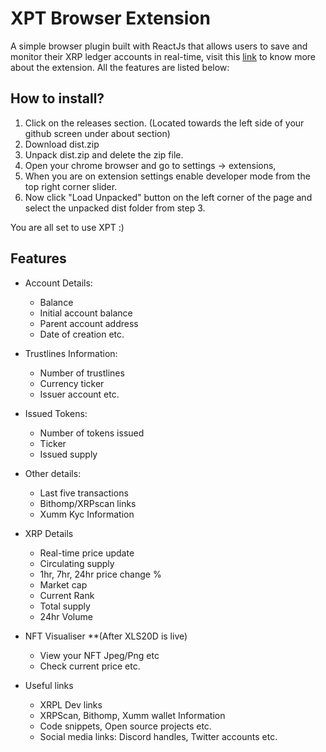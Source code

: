 
# XPT Browser Extension


A simple browser plugin built with ReactJs that allows users to save and monitor their XRP ledger accounts in real-time, visit this [link](https://xptxrpl.com/#/) to know more about the extension. All the features are listed below:

## How to install?

1. Click on the releases section. (Located towards the left side of your github screen under about section)
2. Download dist.zip
3. Unpack dist.zip and delete the zip file.
4. Open your chrome browser and go to settings -> extensions, 
5. When you are on extension settings enable developer mode from the top right corner slider.
5. Now click "Load Unpacked" button on the left corner of the page and select the unpacked dist folder from step 3.

You are all set to use XPT :)

## Features

- Account Details: 
  - Balance
  - Initial account balance 
  - Parent account address 
  - Date of creation etc.
  
- Trustlines Information:
    - Number of trustlines 
    - Currency ticker 
    - Issuer account etc.

- Issued Tokens: 
    - Number of tokens issued 
    - Ticker 
    - Issued supply

- Other details:
    - Last five transactions
    - Bithomp/XRPscan links
    - Xumm Kyc Information 

- XRP Details
    - Real-time price update
    - Circulating supply
    - 1hr, 7hr, 24hr price change %
    - Market cap
    - Current Rank
    - Total supply
    - 24hr Volume

- NFT Visualiser **(After XLS20D is live)
    - View your NFT Jpeg/Png etc
    - Check current price etc.

- Useful links
    - XRPL Dev links
    - XRPScan, Bithomp, Xumm wallet Information
    - Code snippets, Open source projects etc.
    - Social media links: Discord handles, Twitter accounts etc.

